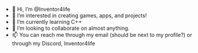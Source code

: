 - 👋 Hi, I’m @Inventor4life
- 👀 I’m interested in creating games, apps, and projects!
- 🌱 I’m currently learning C++
- 💞️ I’m looking to collaborate on almost anything.
- 📫 You can reach me through my email (should be next to my profile?) or through my Discord, Inventor4life
